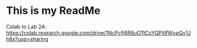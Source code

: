 # This is my ReadMe
Colab to Lab 2A: https://colab.research.google.com/drive/1NcPcfj8R8uOTtCcYQPIjlfWvpQv1Jh8x?usp=sharing

